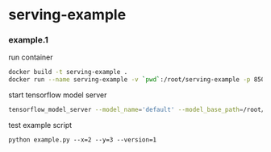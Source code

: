 # serving-example

### example.1

run container
```bash
docker build -t serving-example .
docker run --name serving-example -v `pwd`:/root/serving-example -p 8500:8500 -it serving-example /bin/bash
```
start tensorflow model server
```bash
tensorflow_model_server --model_name='default' --model_base_path=/root/serving-example/tmp
```
test example script
```
python example.py --x=2 --y=3 --version=1
```
